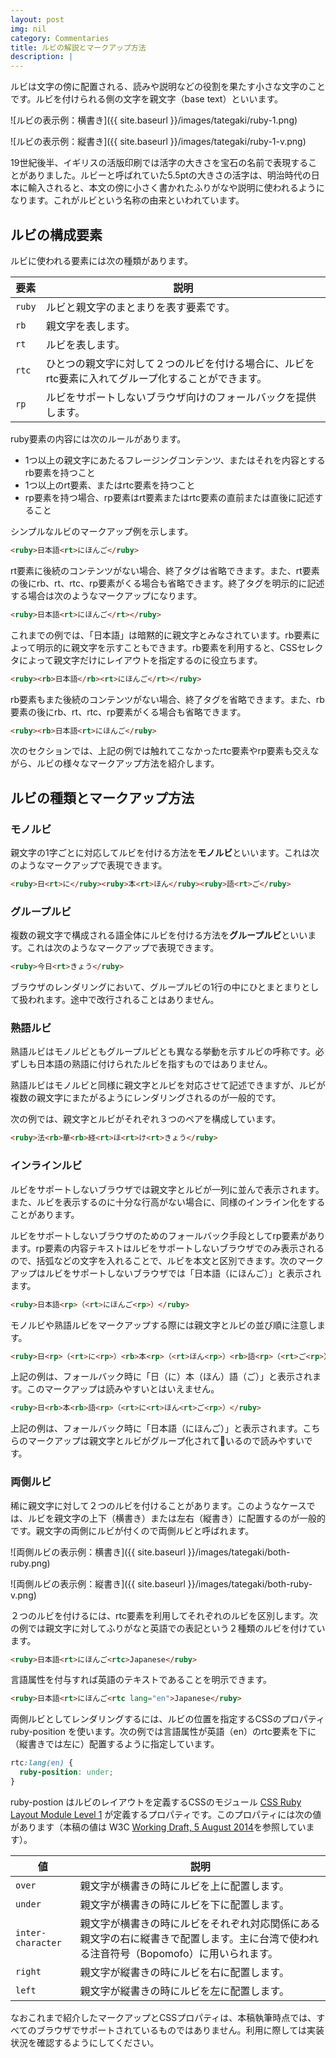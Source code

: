 ```yaml
---
layout: post
img: nil
category: Commentaries
title: ルビの解説とマークアップ方法
description: |
---
```


ルビは文字の傍に配置される、読みや説明などの役割を果たす小さな文字のことです。ルビを付けられる側の文字を親文字（base text）といいます。

![ルビの表示例：横書き]({{ site.baseurl }}/images/tategaki/ruby-1.png)

![ルビの表示例：縦書き]({{ site.baseurl }}/images/tategaki/ruby-1-v.png)

19世紀後半、イギリスの活版印刷では活字の大きさを宝石の名前で表現することがありました。ルビーと呼ばれていた5.5ptの大きさの活字は、明治時代の日本に輸入されると、本文の傍に小さく書かれたふりがなや説明に使われるようになります。これがルビという名称の由来といわれています。

ルビの構成要素
------------------

ルビに使われる要素には次の種類があります。


|要素     | 説明 |
|--------|------|
|`ruby` | ルビと親文字のまとまりを表す要素です。 |
|`rb` | 親文字を表します。 |
|`rt` | ルビを表します。 |
|`rtc` | ひとつの親文字に対して２つのルビを付ける場合に、ルビをrtc要素に入れてグループ化することができます。|
|`rp` | ルビをサポートしないブラウザ向けのフォールバックを提供します。 |

ruby要素の内容には次のルールがあります。

- 1つ以上の親文字にあたるフレージングコンテンツ、またはそれを内容とするrb要素を持つこと
- 1つ以上のrt要素、またはrtc要素を持つこと
- rp要素を持つ場合、rp要素はrt要素またはrtc要素の直前または直後に記述すること


シンプルなルビのマークアップ例を示します。

```html
<ruby>日本語<rt>にほんご</ruby>
```

rt要素に後続のコンテンツがない場合、終了タグは省略できます。また、rt要素の後にrb、rt、rtc、rp要素がくる場合も省略できます。終了タグを明示的に記述する場合は次のようなマークアップになります。


```html
<ruby>日本語<rt>にほんご</rt></ruby>
```

これまでの例では、「日本語」は暗黙的に親文字とみなされています。rb要素によって明示的に親文字を示すこともできます。rb要素を利用すると、CSSセレクタによって親文字だけにレイアウトを指定するのに役立ちます。

```html
<ruby><rb>日本語</rb><rt>にほんご</rt></ruby>
```

rb要素もまた後続のコンテンツがない場合、終了タグを省略できます。また、rb要素の後にrb、rt、rtc、rp要素がくる場合も省略できます。

```html
<ruby><rb>日本語<rt>にほんご</ruby>
```

次のセクションでは、上記の例では触れてこなかったrtc要素やrp要素も交えながら、ルビの様々なマークアップ方法を紹介します。

ルビの種類とマークアップ方法
------------------------------------

### モノルビ

親文字の1字ごとに対応してルビを付ける方法を**モノルビ**といいます。これは次のようなマークアップで表現できます。

```html
<ruby>日<rt>に</ruby><ruby>本<rt>ほん</ruby><ruby>語<rt>ご</ruby>
```

### グループルビ

複数の親文字で構成される語全体にルビを付ける方法を**グループルビ**といいます。これは次のようなマークアップで表現できます。

```html
<ruby>今日<rt>きょう</ruby>
```

ブラウザのレンダリングにおいて、グループルビの1行の中にひとまとまりとして扱われます。途中で改行されることはありません。

### 熟語ルビ

熟語ルビはモノルビともグループルビとも異なる挙動を示すルビの呼称です。必ずしも日本語の熟語に付けられたルビを指すものではありません。

熟語ルビはモノルビと同様に親文字とルビを対応させて記述できますが、ルビが複数の親文字にまたがるようにレンダリングされるのが一般的です。

次の例では、親文字とルビがそれぞれ３つのペアを構成しています。

```html
<ruby>法<rb>華<rb>経<rt>ほ<rt>け<rt>きょう</ruby>
```

### インラインルビ

ルビをサポートしないブラウザでは親文字とルビが一列に並んで表示されます。また、ルビを表示するのに十分な行高がない場合に、同様のインライン化をすることがあります。

ルビをサポートしないブラウザのためのフォールバック手段としてrp要素があります。rp要素の内容テキストはルビをサポートしないブラウザでのみ表示されるので、括弧などの文字を入れることで、ルビを本文と区別できます。次のマークアップはルビをサポートしないブラウザでは「日本語（にほんご）」と表示されます。

```html
<ruby>日本語<rp>（<rt>にほんご<rp>）</ruby>
```

モノルビや熟語ルビをマークアップする際には親文字とルビの並び順に注意します。

```html
<ruby>日<rp>（<rt>に<rp>）<rb>本<rp>（<rt>ほん<rp>）<rb>語<rp>（<rt>ご<rp>）</ruby>
```

上記の例は、フォールバック時に「日（に）本（ほん）語（ご）」と表示されます。このマークアップは読みやすいとはいえません。

```html
<ruby>日<rb>本<rb>語<rp>（<rt>に<rt>ほん<rt>ご<rp>）</ruby>
```

上記の例は、フォールバック時に「日本語（にほんご）」と表示されます。こちらのマークアップは親文字とルビがグループ化されているので読みやすいです。

### 両側ルビ

稀に親文字に対して２つのルビを付けることがあります。このようなケースでは、ルビを親文字の上下（横書き）または左右（縦書き）に配置するのが一般的です。親文字の両側にルビが付くので両側ルビと呼ばれます。

![両側ルビの表示例：横書き]({{ site.baseurl }}/images/tategaki/both-ruby.png)

![両側ルビの表示例：縦書き]({{ site.baseurl }}/images/tategaki/both-ruby-v.png)

２つのルビを付けるには、rtc要素を利用してそれぞれのルビを区別します。次の例では親文字に対してふりがなと英語での表記という２種類のルビを付けています。

```html
<ruby>日本語<rt>にほんご<rtc>Japanese</ruby>
```

言語属性を付与すれば英語のテキストであることを明示できます。

```html
<ruby>日本語<rt>にほんご<rtc lang="en">Japanese</ruby>
```

両側ルビとしてレンダリングするには、ルビの位置を指定するCSSのプロパティ ruby-position を使います。次の例では言語属性が英語（en）のrtc要素を下に（縦書きでは左に）配置するように指定しています。

```css
rtc:lang(en) {
  ruby-position: under;
}
```

ruby-postion はルビのレイアウトを定義するCSSのモジュール [CSS Ruby Layout Module Level 1](http://www.w3.org/TR/css-ruby-1/) が定義するプロパティです。このプロパティには次の値があります（本稿の値は W3C [Working Draft, 5 August 2014](http://www.w3.org/TR/2014/WD-css-ruby-1-20140805/)を参照しています）。

|値     | 説明 |
|--------|------|
|`over` | 親文字が横書きの時にルビを上に配置します。 |
|`under` | 親文字が横書きの時にルビを下に配置します。 |
|`inter-character` | 親文字が横書きの時にルビをそれぞれ対応関係にある親文字の右に縦書きで配置します。主に台湾で使われる注音符号（Bopomofo）に用いられます。 |
|`right` | 親文字が縦書きの時にルビを右に配置します。|
|`left` | 親文字が縦書きの時にルビを左に配置します。 |

なおこれまで紹介したマークアップとCSSプロパティは、本稿執筆時点では、すべてのブラウザでサポートされているものではありません。利用に際しては実装状況を確認するようにしてください。
